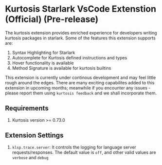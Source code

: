 # Kurtosis Starlark VsCode Extenstion (Official) (Pre-release)

The kurtosis extension provides enriched experience for developers writing kurtosis packages in starlark. Some of the features this extension supports are:
1. Syntax Highlighting for Starlark
2. Autocomplete for Kurtosis defined instructions and types
3. Hover functionality is available
4. Method Signature is available for kurtosis builtins 

This extension is currently under continous development and may feel little rough around the edges. There are many exciting capabilites added to this extension in upcoming months; meanwhile if you encounter any issues - please report them using `kurtosis feedback` and we shall incorporate them.

## Requirements
1. Kurtosis version >= 0.73.0

## Extension Settings
1. `klsp.trace.server`: It controls the logging for language server requests/responses. The default value is `off`, and other valid values are `verbose` and `debug`